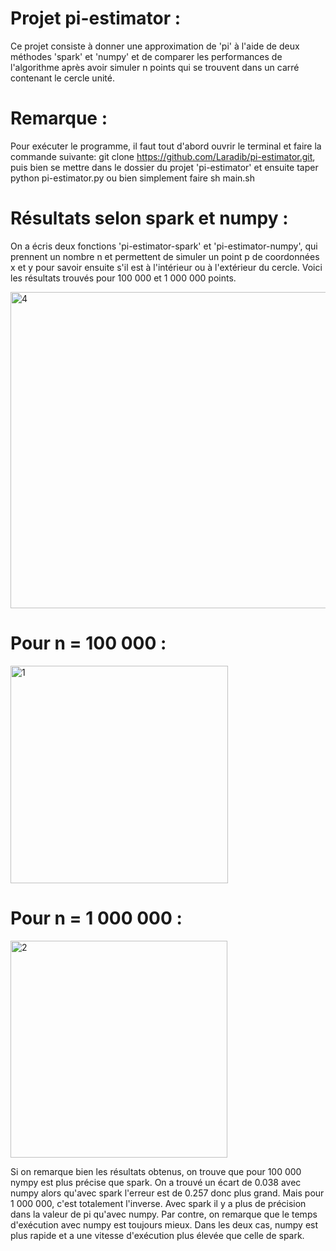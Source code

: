 # Projet pi-estimator : 
Ce projet consiste à donner une approximation de 'pi' à l'aide de deux méthodes 'spark' et 'numpy' et de comparer les performances de l'algorithme après avoir simuler n points qui se trouvent dans un carré contenant le cercle unité. 
# Remarque :
Pour exécuter le programme, il faut tout d'abord ouvrir le terminal et faire la commande suivante: git clone https://github.com/Laradib/pi-estimator.git, puis bien se mettre dans le dossier du projet 'pi-estimator' et ensuite taper python pi-estimator.py ou bien simplement faire sh main.sh
# Résultats selon spark et numpy :
On a écris deux fonctions 'pi-estimator-spark' et 'pi-estimator-numpy', qui prennent un nombre n et permettent de simuler un point p de coordonnées x et y pour savoir ensuite s'il est à l'intérieur ou à l'extérieur du cercle. Voici les résultats trouvés pour 100 000 et 1 000 000 points. 

<img width="506" alt="4" src="https://user-images.githubusercontent.com/94738217/152570489-4e26cdea-aa44-485b-a09a-f7acbe16fa84.png">

# Pour n = 100 000 :                                             
<img width="348" alt="1" src="https://user-images.githubusercontent.com/94738217/152568948-96eb62ea-27db-4793-b548-a891398ed2b4.png">   

# Pour n = 1 000 000 : 
<img width="347" alt="2" src="https://user-images.githubusercontent.com/94738217/152569025-3e6c8284-511b-442d-a17d-b2cc8e8b7250.png">

Si on remarque bien les résultats obtenus, on trouve que pour 100 000 nympy est plus précise que spark. On a trouvé un écart de 0.038 avec numpy alors qu'avec spark l'erreur est de 0.257 donc plus grand. Mais pour 1 000 000, c'est totalement l'inverse. Avec spark il y a plus de précision dans la valeur de pi qu'avec numpy. Par contre, on remarque que le temps d'exécution avec numpy est toujours mieux. Dans les deux cas, numpy est plus rapide et a une vitesse d'exécution plus élevée que celle de spark.
